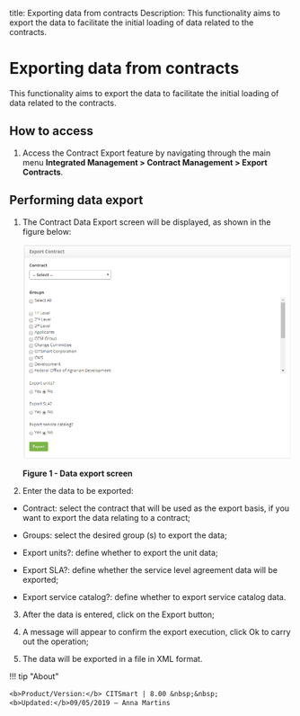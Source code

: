 title: Exporting data from contracts
Description: This functionality aims to export the data to facilitate the initial loading of data related to the contracts.

# Exporting data from contracts

This functionality aims to export the data to facilitate the initial loading of data related to the contracts.

How to access
-----------

1.  Access the Contract Export feature by navigating through the main menu **Integrated Management > Contract Management > Export Contracts**.

Performing data export
----------------------

1.  The Contract Data Export screen will be displayed, as shown in the figure below:

    ![figure](images/export.png)
    
    **Figure 1 - Data export screen**

2.  Enter the data to be exported:

   - Contract: select the contract that will be used as the export basis, if you want to export the data relating to a contract;
   
   - Groups: select the desired group (s) to export the data;
   
   - Export units?: define whether to export the unit data;
   
   - Export SLA?: define whether the service level agreement data will be exported;
   
   - Export service catalog?: define whether to export service catalog data.

3. After the data is entered, click on the Export button;

4. A message will appear to confirm the export execution, click Ok to carry out the operation;

5. The data will be exported in a file in XML format.


!!! tip "About"

    <b>Product/Version:</b> CITSmart | 8.00 &nbsp;&nbsp;
    <b>Updated:</b>09/05/2019 – Anna Martins
